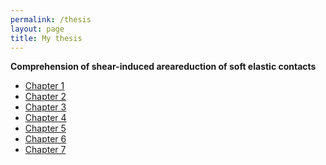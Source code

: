 ```yaml
---
permalink: /thesis
layout: page
title: My thesis
---
```


**Comprehension of shear-induced areareduction of soft elastic contacts**

* [Chapter 1]()
* [Chapter 2]()
* [Chapter 3]()
* [Chapter 4]()
* [Chapter 5]()
* [Chapter 6](_thesis/Chapter6.pdf)
* [Chapter 7]()
